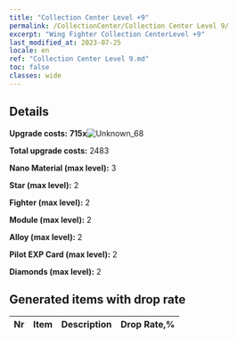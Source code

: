 ```yaml
---
title: "Collection Center Level +9"
permalink: /CollectionCenter/Collection Center Level 9/
excerpt: "Wing Fighter Collection CenterLevel +9"
last_modified_at: 2023-07-25
locale: en
ref: "Collection Center Level 9.md"
toc: false
classes: wide
---
```



## Details

 **Upgrade costs:** **715x**![Unknown_68](/images/item/bh_img25_p.png)

 **Total upgrade costs:** 2483

 **Nano Material (max level):** 3

 **Star (max level):** 2

 **Fighter (max level):** 2

 **Module (max level):** 2

 **Alloy (max level):** 2

 **Pilot EXP Card (max level):** 2

 **Diamonds (max level):** 2

## Generated items with drop rate

  |  Nr |     Item   |    Description   |  Drop Rate,% |
  |:----|:----------:|:-----------------|:-------------|


